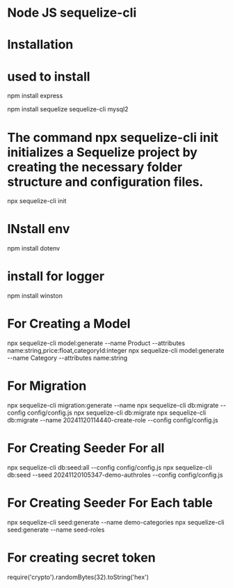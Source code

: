 # Node JS sequelize-cli


# Installation

# used to install
npm install express

npm install sequelize sequelize-cli mysql2   

 # The command npx sequelize-cli init initializes a Sequelize project by creating the necessary folder structure and configuration files.
npx sequelize-cli init

# INstall env
npm install dotenv

# install  for logger
npm install winston

# For Creating a Model
npx sequelize-cli model:generate --name Product --attributes name:string,price:float,categoryId:integer
npx sequelize-cli model:generate --name Category --attributes name:string



# For Migration 
npx sequelize-cli migration:generate --name
npx sequelize-cli db:migrate --config config/config.js
npx sequelize-cli db:migrate
npx sequelize-cli db:migrate --name 20241120114440-create-role --config config/config.js

# For Creating Seeder For all

npx sequelize-cli db:seed:all --config config/config.js
npx sequelize-cli db:seed --seed 20241120105347-demo-authroles --config config/config.js


# For Creating Seeder For Each table

npx sequelize-cli seed:generate --name demo-categories
npx sequelize-cli seed:generate --name seed-roles


# For creating secret token
require('crypto').randomBytes(32).toString('hex')